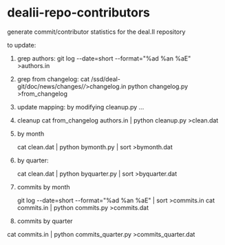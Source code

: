# dealii-repo-contributors

generate commit/contributor statistics for the deal.II repository

to update:

1. grep authors:
    git log --date=short --format="%ad %an %aE" >authors.in

2. grep from changelog:
    cat /ssd/deal-git/doc/news/changes/*/*>changelog.in
    python changelog.py >from_changelog

3. update mapping:
by modifying cleanup.py
...

4. cleanup
    cat from_changelog authors.in | python cleanup.py >clean.dat

5. by month

    cat clean.dat | python bymonth.py | sort >bymonth.dat 

6. by quarter:

    cat clean.dat | python byquarter.py | sort >byquarter.dat 

6. commits by month

    git log --date=short --format="%ad %an %aE" | sort >commits.in
    cat commits.in  | python commits.py >commits.dat

6. commits by quarter

cat commits.in  | python commits_quarter.py >commits_quarter.dat
